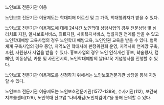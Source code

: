 노인보호 전문기관 이용


노인보호 전문기관 이용제도는 학대피해 어르신 및 그 가족, 학대행위자가 받을 수 있다.


노인보호 전문기관 이용제도에 대해 24시간 노인학대 상담사업의 경우 전문상담 및 심리치료 지원, 일시보호서비스, 의료지원, 사회복지서비스, 법률지원 연계를 받을 수 있고 노인학대예방 교육사업의 경우 노인학대 예방교육, 노인인권 교육을 받을 수 있다. 협력체계 구축사업의 경우 중앙, 지역노인 학대사례 판정위원회 운영, 지역사회 연계망 구축, 후원, 자원봉사 사업을 받을 수 있다. 홍보사업의 경우 노인 인식개선 홍보, 학술행사, 캠페인, 이동상담, 카툰 및 사진전시회, 노인학대예방의 날(6.15) 기념행사를 진행할 수 있다.


노인보호 전문기관 이용제도를 신청하기 위해서는 노인보호전문기관 상담을 통해 지원할 수 있다.


노인보호 전문기관 이용제도는 노인보호전문기관(1577-1389), 수사기관(112), 보건복지부콜센터(129), 노인학대 신고앱 “나비새김(노인지킴이)”을 통해 문의할 수 있다.